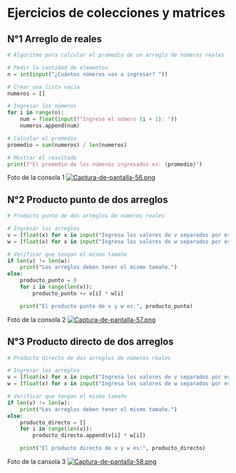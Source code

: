 # Ejercicios de colecciones y matrices
##  N°1 Arreglo de reales 
```python
# Algoritmo para calcular el promedio de un arreglo de números reales

# Pedir la cantidad de elementos
n = int(input("¿Cuántos números vas a ingresar? "))

# Crear una lista vacía
numeros = []

# Ingresar los números
for i in range(n):
    num = float(input(f"Ingrese el número {i + 1}: "))
    numeros.append(num)

# Calcular el promedio
promedio = sum(numeros) / len(numeros)

# Mostrar el resultado
print(f"El promedio de los números ingresados es: {promedio}")
```
Foto de la consola 1
[![Captura-de-pantalla-56.png](https://i.postimg.cc/kgGRkqjM/Captura-de-pantalla-56.png)](https://postimg.cc/pmNdjbb3)

## N°2 Producto punto de dos arreglos
```python
# Producto punto de dos arreglos de números reales

# Ingresar los arreglos
v = [float(x) for x in input("Ingresa los valores de v separados por espacio: ").split()]
w = [float(x) for x in input("Ingresa los valores de w separados por espacio: ").split()]

# Verificar que tengan el mismo tamaño
if len(v) != len(w):
    print("Los arreglos deben tener el mismo tamaño.")
else:
    producto_punto = 0
    for i in range(len(v)):
        producto_punto += v[i] * w[i]

    print("El producto punto de v y w es:", producto_punto)
```
Foto de la consola 2
[![Captura-de-pantalla-57.png](https://i.postimg.cc/SKqFnNwY/Captura-de-pantalla-57.png)](https://postimg.cc/VJ7HT1sz)

## N°3 Producto directo de dos arreglos
```python
# Producto directo de dos arreglos de números reales

# Ingresar los arreglos
v = [float(x) for x in input("Ingresa los valores de v separados por espacio: ").split()]
w = [float(x) for x in input("Ingresa los valores de w separados por espacio: ").split()]

# Verificar que tengan el mismo tamaño
if len(v) != len(w):
    print("Los arreglos deben tener el mismo tamaño.")
else:
    producto_directo = []
    for i in range(len(v)):
        producto_directo.append(v[i] * w[i])

    print("El producto directo de v y w es:", producto_directo)
```
Foto de la cansola 3
[![Captura-de-pantalla-58.png](https://i.postimg.cc/BnzpzhC8/Captura-de-pantalla-58.png)](https://postimg.cc/dh8Gkjpv)

